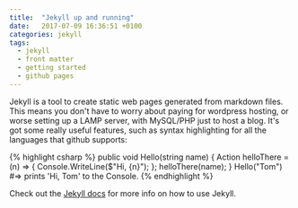 ```yaml
---
title:  "Jekyll up and running"
date:   2017-07-09 16:36:51 +0100
categories: jekyll
tags: 
  - jekyll
  - front matter
  - getting started
  - github pages
---
```

Jekyll is a tool to create static web pages generated from markdown files. This means you don't have to worry about paying for wordpress hosting, or worse setting up a LAMP server, with MySQL/PHP just to host a blog. It's got some really useful features, such as syntax highlighting for all the languages that github supports:

{% highlight csharp %}
public void Hello(string name)
{
    Action<string> helloThere = (n) => 
    {
      Console.WriteLine($"Hi, {n}");
    };
    helloThere(name);
}
Hello("Tom")
#=> prints 'Hi, Tom' to the Console.
{% endhighlight %}

Check out the [Jekyll docs][jekyll-docs] for more info on how to use Jekyll.

[jekyll-docs]: https://jekyllrb.com/docs/home
